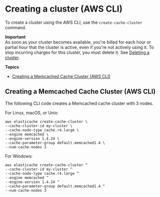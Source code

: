 # Creating a cluster \(AWS CLI\)<a name="Clusters.Create.CLI"></a>

To create a cluster using the AWS CLI, use the `create-cache-cluster` command\.

**Important**  
As soon as your cluster becomes available, you're billed for each hour or partial hour that the cluster is active, even if you're not actively using it\. To stop incurring charges for this cluster, you must delete it\. See [Deleting a cluster](Clusters.Delete.md)\. 

**Topics**
+ [Creating a Memcached Cache Cluster \(AWS CLI\)](#Clusters.Create.CLI.Memcached)

## Creating a Memcached Cache Cluster \(AWS CLI\)<a name="Clusters.Create.CLI.Memcached"></a>

The following CLI code creates a Memcached cache cluster with 3 nodes\.

For Linux, macOS, or Unix:

```
aws elasticache create-cache-cluster \
--cache-cluster-id my-cluster \
--cache-node-type cache.r4.large \
--engine memcached \
--engine-version 1.4.24 \
--cache-parameter-group default.memcached1.4 \
--num-cache-nodes 3
```

For Windows:

```
aws elasticache create-cache-cluster ^
--cache-cluster-id my-cluster ^
--cache-node-type cache.r4.large ^
--engine memcached ^
--engine-version 1.4.24 ^
--cache-parameter-group default.memcached1.4 ^
--num-cache-nodes 3
```